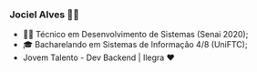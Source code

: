 ### Jociel Alves 👨‍💻 
- 👨‍🎓 Técnico em Desenvolvimento de Sistemas (Senai 2020);
- 🎓 Bacharelando em Sistemas de Informação 4/8 (UniFTC);
- Jovem Talento - Dev Backend | Ilegra ❤️
